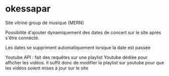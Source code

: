 # okessapar
Site vitrine group de musique (MERN)

Possibilité d'ajouter dynamiquement des dates de concert sur le site après s'être connécté.

Les dates se suppriment automatiquement lorsque la date est passée

Youtube API : fait des requêtes sur une playlist Youtube dédiée pour afficher les vidéos. Il suffit donc de modifier la playlist sur youtube pour que les vidéos soient mises à jour sur le site

